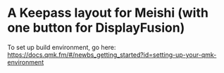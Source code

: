 # A Keepass layout for Meishi (with one button for DisplayFusion)

To set up build environment, go here: https://docs.qmk.fm/#/newbs_getting_started?id=setting-up-your-qmk-environment


